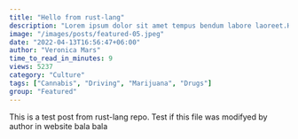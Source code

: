 ```yaml
---
title: "Hello from rust-lang"
description: "Lorem ipsum dolor sit amet tempus bendum labore laoreet.Hendrerit lobortis a leo curabitur faucibus sapien ullamcorper do labore odio."
image: "/images/posts/featured-05.jpeg"
date: "2022-04-13T16:56:47+06:00"
author: "Veronica Mars"
time_to_read_in_minutes: 9
views: 5237
category: "Culture"
tags: ["Cannabis", "Driving", "Marijuana", "Drugs"]
group: "Featured"
---
```

This is a test post from rust-lang repo.
Test if this file was modifyed by author in website 
bala bala
